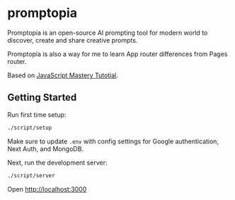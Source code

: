 # promptopia

Promptopia is an open-source AI prompting tool for modern world to discover, create and share creative prompts.

Promptopia is also a way for me to learn App router differences from Pages router.

Based on [JavaScript Mastery Tutotial](https://www.youtube.com/watch?v=wm5gMKuwSYk&list=PLGM5ioMKNhRYBJRuozM7NolCWePk7driB).

## Getting Started

Run first time setup:

```bash
./script/setup
```

Make sure to update `.env` with config settings for Google authentication, Next Auth, and MongoDB.

Next, run the development server:

```bash
./script/server
```

Open [http://localhost:3000](http://localhost:3000)
